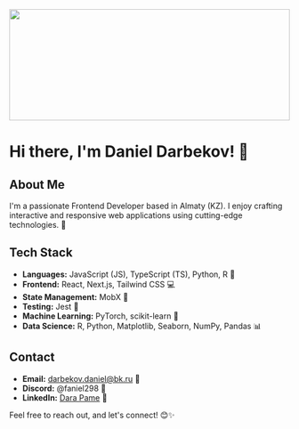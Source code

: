 <img src="https://64.media.tumblr.com/167bafe644e9a2af464a7664e26b88f7/tumblr_ool545MQ4E1vcsrlfo1_1280.gif" style="object-fit: cover; width: 100%;" height="200" />

# Hi there, I'm Daniel Darbekov! 👋

## About Me
I'm a passionate Frontend Developer based in Almaty (KZ). I enjoy crafting interactive and responsive web applications using cutting-edge technologies. 🚀

## Tech Stack
- **Languages:** JavaScript (JS), TypeScript (TS), Python, R 🐍
- **Frontend:** React, Next.js, Tailwind CSS 💻
- **State Management:** MobX 🔄
- **Testing:** Jest 🧪
- **Machine Learning:** PyTorch, scikit-learn 🤖
- **Data Science:** R, Python, Matplotlib, Seaborn, NumPy, Pandas 📊

## Contact
- **Email:** darbekov.daniel@bk.ru 📧
- **Discord:** @faniel298 💬
- **LinkedIn:** [Dara Pame](https://www.linkedin.com/in/daniel-darbekov-63345a24b/) 👔

Feel free to reach out, and let's connect! 😊✨
